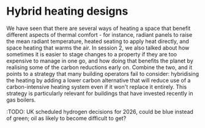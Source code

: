 # Hybrid heating designs

We have seen that there are several ways of heating a space that benefit different aspects of thermal comfort - for instance, radiant panels to raise the mean radiant temperature, heated seating to apply heat directly, and space heating that warms the air.  In session 2, we also talked about how sometimes it is easier to stage changes to a property if they are too expensive to manage in one go, and how doing that benefits the planet by realising some of the carbon reductions early on.  Combine the two, and it points to a strategy that many building operators fail to consider:  hybridising the heating by adding a lower carbon alternative that will reduce use of a carbon-intensive heating system even if it won't replace it entirely.  This strategy is particularly relevant for buildings that have invested recently in gas boilers.  

:TODO: UK scheduled hydrogen decisions for 2026, could be blue instead of green; oil as likely to become difficult to get?